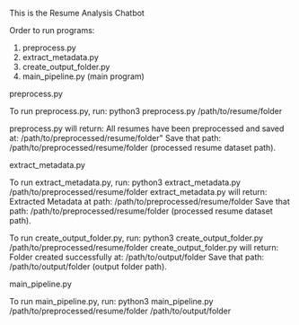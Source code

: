 This is the Resume Analysis Chatbot

Order to run programs:
1. preprocess.py
2. extract_metadata.py
3. create_output_folder.py
4. main_pipeline.py (main program) 

preprocess.py

To run preprocess.py, run: 
	python3 preprocess.py /path/to/resume/folder
 
preprocess.py will return:
	All resumes have been preprocessed and saved at: /path/to/preprocessed/resume/folder"
Save that path: /path/to/preprocessed/resume/folder (processed resume dataset path). 

extract_metadata.py

To run extract_metadata.py, run: 
	python3 extract_metadata.py /path/to/preprocessed/resume/folder
extract_metadata.py will return:
	Extracted Metadata at path: /path/to/preprocessed/resume/folder
Save that path: /path/to/preprocessed/resume/folder (processed resume dataset path). 

To run create_output_folder.py, run: 
	python3 create_output_folder.py /path/to/preprocessed/resume/folder
create_output_folder.py will return:
	Folder created successfully at: /path/to/output/folder
Save that path: /path/to/output/folder (output folder path).

main_pipeline.py

To run main_pipeline.py, run: 
	python3 main_pipeline.py /path/to/preprocessed/resume/folder /path/to/output/folder
